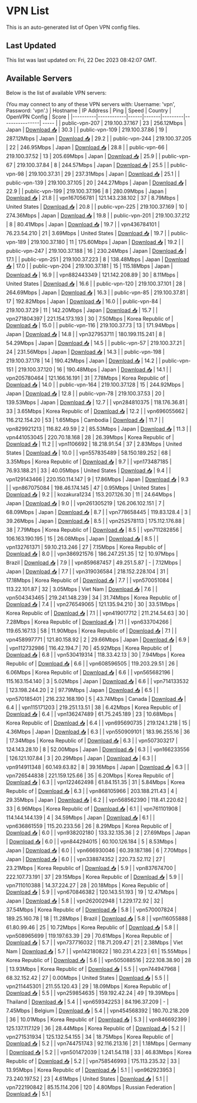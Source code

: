 # VPN List

This is an auto-generated list of Open VPN config files.

## Last Updated

This list was last updated on: Fri, 22 Dec 2023 08:42:07 GMT.

## Available Servers

Below is the list of available VPN servers:

(You may connect to any of these VPN servers with: Username: 'vpn', Password: 'vpn'.)
| Hostname | IP Address | Ping | Speed | Country | OpenVPN Config | Score |
|----------|------------|------|-------|---------|----------------| ----- |
| public-vpn-207 | 219.100.37.167 | 23 | 256.12Mbps | Japan | [Download 📥](./configs/server_0_JP.ovpn) | 30.3 |
| public-vpn-109 | 219.100.37.86 | 19 | 287.12Mbps | Japan | [Download 📥](./configs/server_1_JP.ovpn) | 29.2 |
| public-vpn-244 | 219.100.37.205 | 22 | 246.95Mbps | Japan | [Download 📥](./configs/server_2_JP.ovpn) | 28.8 |
| public-vpn-66 | 219.100.37.52 | 13 | 205.69Mbps | Japan | [Download 📥](./configs/server_3_JP.ovpn) | 25.9 |
| public-vpn-67 | 219.100.37.84 | 8 | 244.57Mbps | Japan | [Download 📥](./configs/server_4_JP.ovpn) | 25.5 |
| public-vpn-98 | 219.100.37.31 | 29 | 237.31Mbps | Japan | [Download 📥](./configs/server_5_JP.ovpn) | 25.1 |
| public-vpn-139 | 219.100.37.105 | 20 | 244.27Mbps | Japan | [Download 📥](./configs/server_6_JP.ovpn) | 22.9 |
| public-vpn-199 | 219.100.37.196 | 8 | 280.09Mbps | Japan | [Download 📥](./configs/server_7_JP.ovpn) | 21.8 |
| vpn167056781 | 121.143.238.102 | 37 | 8.79Mbps | United States | [Download 📥](./configs/server_8_US.ovpn) | 20.8 |
| public-vpn-225 | 219.100.37.169 | 10 | 274.36Mbps | Japan | [Download 📥](./configs/server_9_JP.ovpn) | 19.8 |
| public-vpn-201 | 219.100.37.212 | 8 | 80.41Mbps | Japan | [Download 📥](./configs/server_10_JP.ovpn) | 19.7 |
| vpn436784101 | 76.23.54.210 | 21 | 3.69Mbps | United States | [Download 📥](./configs/server_11_US.ovpn) | 19.7 |
| public-vpn-189 | 219.100.37.180 | 11 | 175.60Mbps | Japan | [Download 📥](./configs/server_12_JP.ovpn) | 19.2 |
| public-vpn-247 | 219.100.37.188 | 16 | 230.24Mbps | Japan | [Download 📥](./configs/server_13_JP.ovpn) | 17.1 |
| public-vpn-251 | 219.100.37.223 | 8 | 138.48Mbps | Japan | [Download 📥](./configs/server_14_JP.ovpn) | 17.0 |
| public-vpn-204 | 219.100.37.181 | 15 | 115.18Mbps | Japan | [Download 📥](./configs/server_15_JP.ovpn) | 16.9 |
| vpn882443349 | 121.142.208.89 | 30 | 8.11Mbps | United States | [Download 📥](./configs/server_16_US.ovpn) | 16.6 |
| public-vpn-120 | 219.100.37.101 | 28 | 264.69Mbps | Japan | [Download 📥](./configs/server_17_JP.ovpn) | 16.3 |
| public-vpn-85 | 219.100.37.81 | 17 | 192.82Mbps | Japan | [Download 📥](./configs/server_18_JP.ovpn) | 16.0 |
| public-vpn-84 | 219.100.37.29 | 11 | 142.20Mbps | Japan | [Download 📥](./configs/server_19_JP.ovpn) | 15.7 |
| vpn271804397 | 221.154.173.193 | 30 | 7.50Mbps | Korea Republic of | [Download 📥](./configs/server_20_KR.ovpn) | 15.0 |
| public-vpn-116 | 219.100.37.73 | 13 | 171.94Mbps | Japan | [Download 📥](./configs/server_21_JP.ovpn) | 14.8 |
| vpn327953711 | 180.199.115.241 | 8 | 54.29Mbps | Japan | [Download 📥](./configs/server_22_JP.ovpn) | 14.5 |
| public-vpn-57 | 219.100.37.21 | 24 | 231.56Mbps | Japan | [Download 📥](./configs/server_23_JP.ovpn) | 14.3 |
| public-vpn-198 | 219.100.37.178 | 14 | 190.42Mbps | Japan | [Download 📥](./configs/server_24_JP.ovpn) | 14.2 |
| public-vpn-151 | 219.100.37.120 | 16 | 190.48Mbps | Japan | [Download 📥](./configs/server_25_JP.ovpn) | 14.1 |
| vpn205780464 | 121.166.16.191 | 31 | 7.78Mbps | Korea Republic of | [Download 📥](./configs/server_26_KR.ovpn) | 14.0 |
| public-vpn-164 | 219.100.37.128 | 15 | 244.92Mbps | Japan | [Download 📥](./configs/server_27_JP.ovpn) | 12.8 |
| public-vpn-78 | 219.100.37.53 | 20 | 139.53Mbps | Japan | [Download 📥](./configs/server_28_JP.ovpn) | 12.7 |
| vpn284810375 | 118.176.36.81 | 33 | 3.65Mbps | Korea Republic of | [Download 📥](./configs/server_29_KR.ovpn) | 12.2 |
| vpn696055662 | 116.212.154.20 | 53 | 1.65Mbps | Cambodia | [Download 📥](./configs/server_30_KH.ovpn) | 11.7 |
| vpn829921213 | 116.82.49.59 | 2 | 85.53Mbps | Japan | [Download 📥](./configs/server_31_JP.ovpn) | 11.3 |
| vpn441053045 | 220.70.18.168 | 28 | 26.39Mbps | Korea Republic of | [Download 📥](./configs/server_32_KR.ovpn) | 11.2 |
| vpn1106692 | 18.218.91.54 | 37 | 2.83Mbps | United States | [Download 📥](./configs/server_33_US.ovpn) | 10.0 |
| vpn557835489 | 58.150.189.252 | 68 | 3.35Mbps | Korea Republic of | [Download 📥](./configs/server_34_KR.ovpn) | 9.7 |
| vpn173487185 | 76.93.188.21 | 33 | 40.05Mbps | United States | [Download 📥](./configs/server_35_US.ovpn) | 9.4 |
| vpn129143466 | 220.150.114.147 | 9 | 17.86Mbps | Japan | [Download 📥](./configs/server_36_JP.ovpn) | 9.3 |
| vpn867075084 | 198.46.174.145 | 47 | 0.95Mbps | United States | [Download 📥](./configs/server_37_US.ovpn) | 9.2 |
| kozakura1234 | 153.207.126.30 | 11 | 24.64Mbps | Japan | [Download 📥](./configs/server_38_JP.ovpn) | 9.0 |
| vpn261305219 | 126.206.102.151 | 7 | 68.09Mbps | Japan | [Download 📥](./configs/server_39_JP.ovpn) | 8.7 |
| vpn778658445 | 119.83.128.4 | 3 | 39.26Mbps | Japan | [Download 📥](./configs/server_40_JP.ovpn) | 8.5 |
| vpn252578113 | 175.112.176.88 | 38 | 7.79Mbps | Korea Republic of | [Download 📥](./configs/server_41_KR.ovpn) | 8.5 |
| vpn711282856 | 106.163.190.195 | 15 | 26.08Mbps | Japan | [Download 📥](./configs/server_42_JP.ovpn) | 8.5 |
| vpn132761371 | 59.10.213.246 | 27 | 7.15Mbps | Korea Republic of | [Download 📥](./configs/server_43_KR.ovpn) | 8.0 |
| vpn386921576 | 186.247.251.35 | 12 | 10.97Mbps | Brazil | [Download 📥](./configs/server_44_BR.ovpn) | 7.9 |
| vpn859687457 | 49.251.5.87 | - | 7.12Mbps | Japan | [Download 📥](./configs/server_45_JP.ovpn) | 7.7 |
| vpn319036584 | 218.152.228.104 | 31 | 17.18Mbps | Korea Republic of | [Download 📥](./configs/server_46_KR.ovpn) | 7.7 |
| vpn570051084 | 113.22.101.87 | 32 | 3.05Mbps | Viet Nam | [Download 📥](./configs/server_47_VN.ovpn) | 7.6 |
| vpn504343465 | 219.241.148.239 | 34 | 31.74Mbps | Korea Republic of | [Download 📥](./configs/server_48_KR.ovpn) | 7.4 |
| vpn276549065 | 121.135.94.210 | 30 | 33.51Mbps | Korea Republic of | [Download 📥](./configs/server_49_KR.ovpn) | 7.1 |
| vpn419017712 | 211.214.54.63 | 30 | 7.28Mbps | Korea Republic of | [Download 📥](./configs/server_50_KR.ovpn) | 7.1 |
| vpn633704266 | 119.65.167.13 | 58 | 11.90Mbps | Korea Republic of | [Download 📥](./configs/server_51_KR.ovpn) | 7.1 |
| vpn458997771 | 121.80.158.92 | 2 | 29.66Mbps | Japan | [Download 📥](./configs/server_52_JP.ovpn) | 6.9 |
| vpn112732986 | 116.42.194.7 | 70 | 45.92Mbps | Korea Republic of | [Download 📥](./configs/server_53_KR.ovpn) | 6.8 |
| vpn530419314 | 118.33.42.13 | 30 | 7.94Mbps | Korea Republic of | [Download 📥](./configs/server_54_KR.ovpn) | 6.6 |
| vpn608596505 | 119.203.29.51 | 26 | 6.06Mbps | Korea Republic of | [Download 📥](./configs/server_55_KR.ovpn) | 6.6 |
| vpn565682196 | 115.163.154.140 | 3 | 5.02Mbps | Japan | [Download 📥](./configs/server_56_JP.ovpn) | 6.6 |
| vpn714133532 | 123.198.244.20 | 2 | 97.79Mbps | Japan | [Download 📥](./configs/server_57_JP.ovpn) | 6.5 |
| vpn570185401 | 216.232.168.190 | 5 | 43.74Mbps | Canada | [Download 📥](./configs/server_58_CA.ovpn) | 6.4 |
| vpn115171203 | 219.251.13.51 | 38 | 6.42Mbps | Korea Republic of | [Download 📥](./configs/server_59_KR.ovpn) | 6.4 |
| vpn136247489 | 61.75.245.189 | 23 | 10.68Mbps | Korea Republic of | [Download 📥](./configs/server_60_KR.ovpn) | 6.4 |
| vpn695690735 | 219.124.1.218 | 15 | 4.36Mbps | Japan | [Download 📥](./configs/server_61_JP.ovpn) | 6.3 |
| vpn550909101 | 183.96.255.16 | 36 | 17.34Mbps | Korea Republic of | [Download 📥](./configs/server_62_KR.ovpn) | 6.3 |
| vpn507303217 | 124.143.28.10 | 8 | 52.00Mbps | Japan | [Download 📥](./configs/server_63_JP.ovpn) | 6.3 |
| vpn166233556 | 126.121.107.84 | 3 | 20.29Mbps | Japan | [Download 📥](./configs/server_64_JP.ovpn) | 6.3 |
| vpn914911348 | 60.149.63.82 | 8 | 39.16Mbps | Japan | [Download 📥](./configs/server_65_JP.ovpn) | 6.3 |
| vpn726544838 | 221.159.125.66 | 35 | 6.20Mbps | Korea Republic of | [Download 📥](./configs/server_66_KR.ovpn) | 6.3 |
| vpn122462498 | 61.84.151.35 | 31 | 5.84Mbps | Korea Republic of | [Download 📥](./configs/server_67_KR.ovpn) | 6.3 |
| vpn868105966 | 203.188.211.43 | 4 | 29.35Mbps | Japan | [Download 📥](./configs/server_68_JP.ovpn) | 6.2 |
| vpn568562390 | 118.41.220.62 | 33 | 6.96Mbps | Korea Republic of | [Download 📥](./configs/server_69_KR.ovpn) | 6.1 |
| vpn761101908 | 114.144.144.139 | 4 | 34.59Mbps | Japan | [Download 📥](./configs/server_70_JP.ovpn) | 6.1 |
| vpn636861559 | 115.20.233.56 | 26 | 8.29Mbps | Korea Republic of | [Download 📥](./configs/server_71_KR.ovpn) | 6.0 |
| vpn938202180 | 133.32.135.36 | 2 | 27.69Mbps | Japan | [Download 📥](./configs/server_72_JP.ovpn) | 6.0 |
| vpn844294015 | 60.100.126.184 | 5 | 8.53Mbps | Japan | [Download 📥](./configs/server_73_JP.ovpn) | 6.0 |
| vpn666930046 | 60.39.187.186 | 6 | 7.70Mbps | Japan | [Download 📥](./configs/server_74_JP.ovpn) | 6.0 |
| vpn338874352 | 220.73.52.112 | 27 | 23.21Mbps | Korea Republic of | [Download 📥](./configs/server_75_KR.ovpn) | 5.9 |
| vpn837674700 | 222.107.73.191 | 37 | 29.15Mbps | Korea Republic of | [Download 📥](./configs/server_76_KR.ovpn) | 5.9 |
| vpn711010388 | 14.37.224.27 | 28 | 20.18Mbps | Korea Republic of | [Download 📥](./configs/server_77_KR.ovpn) | 5.9 |
| vpn670846382 | 120.143.51.193 | 19 | 12.47Mbps | Japan | [Download 📥](./configs/server_78_JP.ovpn) | 5.8 |
| vpn262002948 | 1.229.172.92 | 32 | 37.54Mbps | Korea Republic of | [Download 📥](./configs/server_79_KR.ovpn) | 5.8 |
| vpn570007824 | 189.25.160.78 | 18 | 11.28Mbps | Brazil | [Download 📥](./configs/server_80_BR.ovpn) | 5.8 |
| vpn116055888 | 61.80.99.46 | 25 | 10.72Mbps | Korea Republic of | [Download 📥](./configs/server_81_KR.ovpn) | 5.8 |
| vpn508965699 | 119.197.63.39 | 29 | 70.61Mbps | Korea Republic of | [Download 📥](./configs/server_82_KR.ovpn) | 5.7 |
| vpn737716032 | 118.71.209.47 | 21 | 2.38Mbps | Viet Nam | [Download 📥](./configs/server_83_VN.ovpn) | 5.7 |
| vpn142180822 | 180.231.4.223 | 61 | 15.55Mbps | Korea Republic of | [Download 📥](./configs/server_84_KR.ovpn) | 5.6 |
| vpn505088516 | 222.108.38.90 | 28 | 13.93Mbps | Korea Republic of | [Download 📥](./configs/server_85_KR.ovpn) | 5.5 |
| vpn744947968 | 68.32.152.42 | 27 | 0.00Mbps | United States | [Download 📥](./configs/server_86_US.ovpn) | 5.5 |
| vpn211445301 | 211.55.120.43 | 29 | 18.09Mbps | Korea Republic of | [Download 📥](./configs/server_87_KR.ovpn) | 5.5 |
| vpn259854635 | 159.192.42.24 | 49 | 19.39Mbps | Thailand | [Download 📥](./configs/server_88_TH.ovpn) | 5.4 |
| vpn659342253 | 84.196.37.209 | - | 7.45Mbps | Belgium | [Download 📥](./configs/server_89_BE.ovpn) | 5.4 |
| vpn454568392 | 180.70.218.209 | 36 | 10.01Mbps | Korea Republic of | [Download 📥](./configs/server_90_KR.ovpn) | 5.3 |
| vpn846692399 | 125.137.117.129 | 36 | 28.44Mbps | Korea Republic of | [Download 📥](./configs/server_91_KR.ovpn) | 5.2 |
| vpn271531934 | 125.132.54.155 | 34 | 18.75Mbps | Korea Republic of | [Download 📥](./configs/server_92_KR.ovpn) | 5.2 |
| vpn744751743 | 92.116.213.16 | 21 | 1.18Mbps | Germany | [Download 📥](./configs/server_93_DE.ovpn) | 5.2 |
| vpn501472039 | 1.241.54.118 | 33 | 46.83Mbps | Korea Republic of | [Download 📥](./configs/server_94_KR.ovpn) | 5.2 |
| vpn758546993 | 175.113.235.32 | 33 | 13.95Mbps | Korea Republic of | [Download 📥](./configs/server_95_KR.ovpn) | 5.1 |
| vpn962923953 | 73.240.197.52 | 23 | 4.61Mbps | United States | [Download 📥](./configs/server_96_US.ovpn) | 5.1 |
| vpn722190842 | 85.15.114.206 | 120 | 4.80Mbps | Russian Federation | [Download 📥](./configs/server_97_RU.ovpn) | 5.1 |
